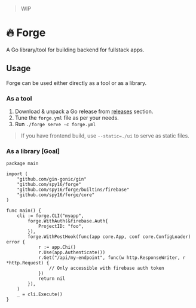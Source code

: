 > WIP

# 🔥 Forge

A Go library/tool for building backend for fullstack apps.

## Usage

Forge can be used either directly as a tool or as a library.

### As a tool

1. Download & unpack a Go release from [releases](https://github.com/spy16/forge/releases) section.
2. Tune the `forge.yml` file as per your needs.
3. Run `./forge serve -c forge.yml`

> If you have frontend build, use `--static=./ui` to serve as static files.

### As a library [Goal]

```golang
package main

import (
	"github.com/gin-gonic/gin"
	"github.com/spy16/forge"
	"github.com/spy16/forge/builtins/firebase"
	"github.com/spy16/forge/core"
)

func main() {
	cli := forge.CLI("myapp",
		forge.WithAuth(&firebase.Auth{
			ProjectID: "foo",
		}),
		forge.WithPostHook(func(app core.App, conf core.ConfigLoader) error {
			r := app.Chi()
			r.Use(app.Authenticate())
			r.Get("/api/my-endpoint", func(w http.ResponseWriter, r *http.Request) {
				// Only accessible with firebase auth token
            })
			return nil
		}),
	)
	_ = cli.Execute()
}
```
